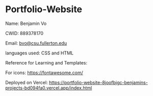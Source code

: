 # Portfolio-Website
Name: Benjamin Vo

CWID: 889378170

Email: bvo@csu.fullerton.edu

languages used: CSS and HTML

Reference for Learning and Templates:

For icons: https://fontawesome.com/

Deployed on Vercel:
https://portfolio-website-8joofbjgc-benjamins-projects-bd094fa0.vercel.app/index.html


